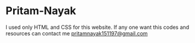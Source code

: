 # Pritam-Nayak
I used only HTML and CSS for this website.
If any one want this codes and resources can contact me
pritamnayak151197@gmail.com
